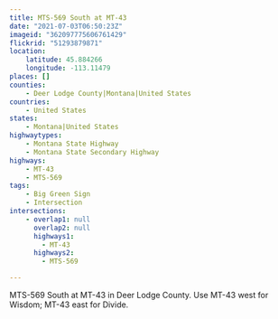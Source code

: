 ```yaml
---
title: MTS-569 South at MT-43
date: "2021-07-03T06:50:23Z"
imageid: "362097775606761429"
flickrid: "51293879871"
location:
    latitude: 45.884266
    longitude: -113.11479
places: []
counties:
    - Deer Lodge County|Montana|United States
countries:
    - United States
states:
    - Montana|United States
highwaytypes:
    - Montana State Highway
    - Montana State Secondary Highway
highways:
    - MT-43
    - MTS-569
tags:
    - Big Green Sign
    - Intersection
intersections:
    - overlap1: null
      overlap2: null
      highways1:
        - MT-43
      highways2:
        - MTS-569

---
```

MTS-569 South at MT-43 in Deer Lodge County.  Use MT-43 west for Wisdom; MT-43 east for Divide.